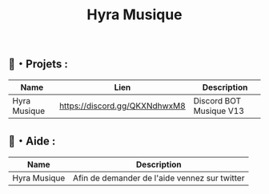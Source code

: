 <h1 align="center">Hyra Musique</h1>
<br>

  ## 🚩・Projets :
  | Name             | Lien                              | Description                                                            |
  |------------------|-----------------------------------|------------------------------------------------------------------------|
  | Hyra Musique     | https://discord.gg/QKXNdhwxM8     | Discord BOT Musique V13                                              |
  
  
  ## 🌴・Aide :
  | Name             | Description                                       |
  |------------------|---------------------------------------------------|
  | Hyra Musique     | Afin de demander de l'aide vennez sur twitter     |
